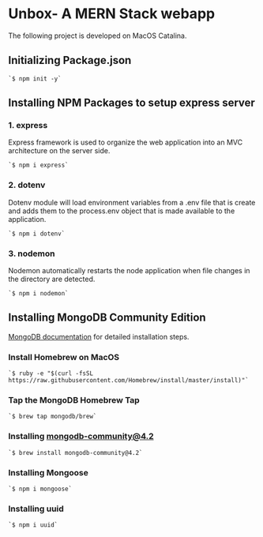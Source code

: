 # Unbox- A MERN Stack webapp

The following project is developed on MacOS Catalina.

## Initializing Package.json

	`$ npm init -y`


## Installing NPM Packages to setup express server

### 1. express

Express framework is used to organize the web application into an MVC architecture on the server side.

	`$ npm i express`
	
### 2. dotenv
Dotenv module will load environment variables from a .env file that is create and adds them to the process.env object that is made available to the application.

	`$ npm i dotenv`
	
### 3. nodemon
Nodemon automatically restarts the node application when file changes in the directory are detected.

	`$ npm i nodemon`
	
## Installing MongoDB Community Edition

[MongoDB documentation](https://docs.mongodb.com/manual/administration/install-community/) for detailed installation steps.

### Install Homebrew on MacOS

	`$ ruby -e "$(curl -fsSL https://raw.githubusercontent.com/Homebrew/install/master/install)"`
	
### Tap the MongoDB Homebrew Tap

	`$ brew tap mongodb/brew`

### Installing mongodb-community@4.2

	`$ brew install mongodb-community@4.2`
	
### Installing Mongoose

	`$ npm i mongoose`


### Installing uuid

	`$ npm i uuid`
